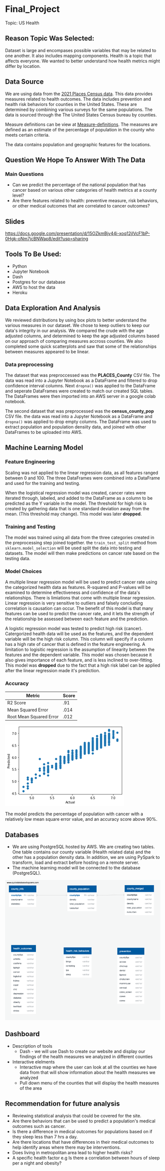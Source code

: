 # Final_Project

Topic: US Health

## Reason Topic Was Selected:

Dataset is large and encompases possible variables that may be related to one another. It also includes mapping components.  Health is a topic that affects everyone.  We wanted to better understand how health metrics might differ by location.

## Data Source

We are using data from the [2021 Places Census data](https://chronicdata.cdc.gov/500-Cities-Places/PLACES-County-Data-GIS-Friendly-Format-2021-releas/kmvs-jkvx).  This data provides measures related to health outcomes. The data includes prevention and health risk behaviors for counties in the United States. These are determined by combining various surveys for the same populations. The data is sourced through the The United States Census bureau by counties.

Measure definitions can be view at [Measure-definitions](https://www.cdc.gov/places/measure-definitions/index.html).
The measures are defined as an estimate of the percentage of population in the county who meets certain criteria.

The data contains population and geographic features for the locations.

## Question We Hope To Answer With The Data

### Main Questions

- Can we predict the percentage of the national population that has cancer based on various other categories of health metrics at a county level?
- Are there features related to health: preventive measure, risk behaviors, or other medical outcomes that are correlated to cancer outcomes?


## Slides

https://docs.google.com/presentation/d/15OZkmBjv44i-xoq12jIVcF1bP-0Hgk-oNm7jcBNWap8/edit?usp=sharing

## Tools To Be Used:

- Python
- Jupyter Notebook
- Dash
- Postgres for our database
- AWS to host the data
- Heroku

## Data Exploration And Analysis

We reviewed distributions by using box plots to better understand the various measures in our dataset.   We chose to keep outliers to keep our data's integrity in our analysis. We compared the crude with the age adjusted columns, and determined to keep the age adjusted columns based on our approach of comparing measures accross counties.  We also completed some quick scatterplots and saw that some of the relationships between measures appeared to be linear. 

### Data preprocessing

The dataset that was preproccessed was the **PLACES_County** CSV file. The data was read into a Jupyter Notebook as a DataFrame and filtered to drop confidence interval columns. Next
``dropna()`` was applied to the DataFrame and seperate DataFrames were created to match our created SQL tables. The DataFrames were then imported into an AWS server in a google colab notebook. 

The second dataset that was preprocessed was the **census_county_pop** CSV file. the data was read into a Jupyter Notebook as a DataFrame and ``dropna()`` was applied to drop empty columns. The DataFrame was used to extract population and population densiity data, and joined with other DataFrames to be uploaded into AWS.

## Machine Learning Model

### Feature Engineering

Scaling was not applied to the linear regression data, as all features ranged between 0 and 100. The three DataFrames were combined into a DataFrame and used for the training and testing.

When the logistical regression model was created, cancer rates were iterated through, labeled, and added to the DataFrame as a column to be predicted as the Y variable in the model. The threshold for high risk is created by gathering data that is one standard deviation away from the mean. (This threshold may change). This model was later **dropped**.

### Training and Testing

The model was trained using all data from the three categories created in the preprocessing step joined together. the ``train_test_split`` method from ``sklearn.model_selection`` will be used split the data into testing and datasets. The model will then make predictions on cancer rate based on the testing data.

### Model Choices

A multiple linear regression model will be used to predict cancer rate using the categorized health data as features. R-squared and P-values will be examined to determine effectiveness and confidence of the data's relationships. There is limiations that come with multiple linear regression. Linear regression is very sensitive to outliers and falsely concluding correlation is causation can occur. The benefit of this model is that many features can be used to predict the cancer rate, and it lets the strength of the relationship be assessed between each feature and the prediction.

A logistic regression model was tested to predict high risk (cancer). Catergorized health data will be used as the features, and the dependent variable will be the high risk column. This column will specify if a column has a high rate of cancer that is defined in the feature engineering. A limitation to logisitic regression is the assumption of linearity between the features and the dependent variable. This model was chosen because it also gives importance of each feature, and is less inclined to over-fitting. This model was **dropped** due to the fact that a high risk label can be applied after the linear regression made it's prediction.

### Accuracy

| Metric      | Score |
| ----------- | ----------- |
| R2 Score      | .91       |
| Mean Squared Error | .014 |
| Root Mean Squared Error | .012 |

![actual_vs_predicted](/images/actual_vs_predicted.png)

The model predicts the percentage of population with cancer with a relatively low mean square error value, and an accuracy score above 90%. 

## Databases

- We are using PostgreSQL hosted by AWS. We are creating two tables. One table contains our county variable (Health related data) and the other has a population density data. In addition, we are using PySpark to transform, load and extract before hosting on a remote server.
- The machine learning model will be connected to the database (PostgreSQL).

![PostgreSQL Schema](images/CDC_Data_tables_ERD.png)

## Dashboard 

* Description of tools
    * Dash - we will use Dash to create our website and display our findings of the health measures we analyzed in different counties 
* Interactive elelments
    * Interactive map where the user can look at all the counties we have data from that will show information about the health measures we analyzed
    * Pull down menu of the counties that will display the health measures of the area



## Recommendation for future analysis
- Reviewing statistical analysis that could be covered for the site.
- Are there behaviors that can be used to predict a population's medical outcomes such as cancer.
- Is there a difference in medical outcomes for populations based on if they sleep less than 7 hrs a day.
- Are there locations that have differences in their medical outcomes to help identify areas where there may be interventions.
- Does living in metropolitan area lead to higher health risks?
- A specific health factor e.g Is there a correlation between hours of sleep per a night and obesity?